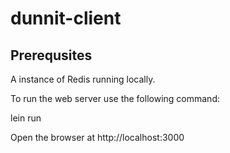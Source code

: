 # dunnit-client

## Prerequsites

A instance of Redis running locally.

To run the web server use the following command:

  lein run

Open the browser at http://localhost:3000
